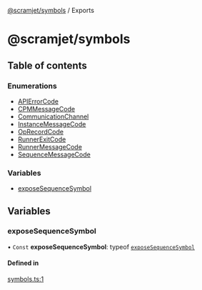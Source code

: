 [@scramjet/symbols](README.md) / Exports

# @scramjet/symbols

## Table of contents

### Enumerations

- [APIErrorCode](enums/APIErrorCode.md)
- [CPMMessageCode](enums/CPMMessageCode.md)
- [CommunicationChannel](enums/CommunicationChannel.md)
- [InstanceMessageCode](enums/InstanceMessageCode.md)
- [OpRecordCode](enums/OpRecordCode.md)
- [RunnerExitCode](enums/RunnerExitCode.md)
- [RunnerMessageCode](enums/RunnerMessageCode.md)
- [SequenceMessageCode](enums/SequenceMessageCode.md)

### Variables

- [exposeSequenceSymbol](modules.md#exposesequencesymbol)

## Variables

### exposeSequenceSymbol

• `Const` **exposeSequenceSymbol**: typeof [`exposeSequenceSymbol`](modules.md#exposesequencesymbol)

#### Defined in

[symbols.ts:1](https://github.com/scramjetorg/transform-hub/blob/HEAD/packages/symbols/src/symbols.ts#L1)
